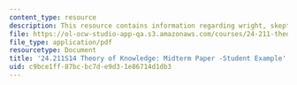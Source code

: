 ```yaml
---
content_type: resource
description: This resource contains information regarding wright, skepticism and entitlement.
file: https://ol-ocw-studio-app-qa.s3.amazonaws.com/courses/24-211-theory-of-knowledge-spring-2014/c9bce1ff87bcbc7de9d31e86714d1db3_MIT24_211S11_Wright.pdf
file_type: application/pdf
resourcetype: Document
title: '24.211S14 Theory of Knowledge: Midterm Paper -Student Example'
uid: c9bce1ff-87bc-bc7d-e9d3-1e86714d1db3
---
```

